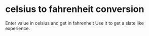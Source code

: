 # celsius to fahrenheit conversion
Enter value in celsius and get in fahrenheit
Use it to get a slate like experience.
